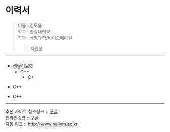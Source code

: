 이력서
==========
> 이름 : 김도윤  
> 학교 : 한림대학교  
> 학과 : 생명과학/바이오메디컬
>> 지원분
------------------
####   
* 생물정보학
  * C++  
    * C+
+ C++  
- C++  
------------------- 
추천 사이트
참조링크 :: [구글][1]   
인라인링크 :: [구글](http://www.google.com)  
자동 링크 :: <http://www.hallym.ac.kr>





[1]: https://www.google.com
